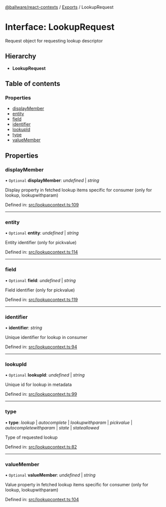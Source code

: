 [@ballware/react-contexts](../README.md) / [Exports](../modules.md) / LookupRequest

# Interface: LookupRequest

Request object for requesting lookup descriptor

## Hierarchy

* **LookupRequest**

## Table of contents

### Properties

- [displayMember](lookuprequest.md#displaymember)
- [entity](lookuprequest.md#entity)
- [field](lookuprequest.md#field)
- [identifier](lookuprequest.md#identifier)
- [lookupId](lookuprequest.md#lookupid)
- [type](lookuprequest.md#type)
- [valueMember](lookuprequest.md#valuemember)

## Properties

### displayMember

• `Optional` **displayMember**: *undefined* \| *string*

Display property in fetched lookup items specific for consumer (only for lookup, lookupwithparam)

Defined in: [src/lookupcontext.ts:109](https://github.com/frankball/ballware-react-contexts/blob/839804b/src/lookupcontext.ts#L109)

___

### entity

• `Optional` **entity**: *undefined* \| *string*

Entity identifier (only for pickvalue)

Defined in: [src/lookupcontext.ts:114](https://github.com/frankball/ballware-react-contexts/blob/839804b/src/lookupcontext.ts#L114)

___

### field

• `Optional` **field**: *undefined* \| *string*

Field identifier (only for pickvalue)

Defined in: [src/lookupcontext.ts:119](https://github.com/frankball/ballware-react-contexts/blob/839804b/src/lookupcontext.ts#L119)

___

### identifier

• **identifier**: *string*

Unique identifier for lookup in consumer

Defined in: [src/lookupcontext.ts:94](https://github.com/frankball/ballware-react-contexts/blob/839804b/src/lookupcontext.ts#L94)

___

### lookupId

• `Optional` **lookupId**: *undefined* \| *string*

Unique id for lookup  in metadata

Defined in: [src/lookupcontext.ts:99](https://github.com/frankball/ballware-react-contexts/blob/839804b/src/lookupcontext.ts#L99)

___

### type

• **type**: *lookup* \| *autocomplete* \| *lookupwithparam* \| *pickvalue* \| *autocompletewithparam* \| *state* \| *stateallowed*

Type of requested lookup

Defined in: [src/lookupcontext.ts:82](https://github.com/frankball/ballware-react-contexts/blob/839804b/src/lookupcontext.ts#L82)

___

### valueMember

• `Optional` **valueMember**: *undefined* \| *string*

Value property in fetched lookup items specific for consumer (only for lookup, lookupwithparam)

Defined in: [src/lookupcontext.ts:104](https://github.com/frankball/ballware-react-contexts/blob/839804b/src/lookupcontext.ts#L104)
